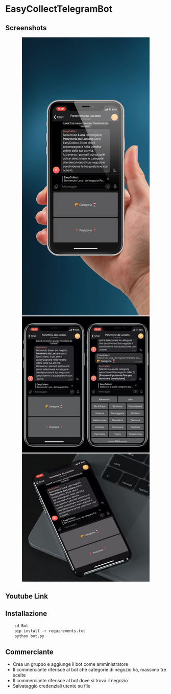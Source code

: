 # EasyCollectTelegramBot

## Screenshots

<div align="center">
	<img src="Screenshots/1.PNG" width="400px"</img> 
	<img src="Screenshots/3.JPG" width="400px"</img> 
	<img src="Screenshots/8.PNG" width="400px"</img> 
</div>

## Youtube Link
[r2h]:https://www.youtube.com/watch?v=_EMnVut2w3c&feature=youtu.be

## Installazione

```shell
	cd Bot
	pip install -r requirements.txt
	python bot.py
```


## Commerciante

- Crea un gruppo e aggiunge il bot come amministratore
- Il commerciante riferisce al bot che categorie di negozio ha, massimo tre scelte
- Il commerciante riferisce al bot dove si trova il negozio
- Salvataggio credenziali utente su file

